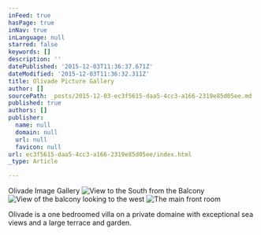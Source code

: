 ```yaml
---
inFeed: true
hasPage: true
inNav: true
inLanguage: null
starred: false
keywords: []
description: ''
datePublished: '2015-12-03T11:36:37.671Z'
dateModified: '2015-12-03T11:36:32.311Z'
title: Olivade Picture Gallery
author: []
sourcePath: _posts/2015-12-03-ec3f5615-daa5-4cc3-a166-2319e85d05ee.md
published: true
authors: []
publisher:
  name: null
  domain: null
  url: null
  favicon: null
url: ec3f5615-daa5-4cc3-a166-2319e85d05ee/index.html
_type: Article

---
```

Olivade Image Gallery
![View to the South from the Balcony](https://the-grid-user-content.s3-us-west-2.amazonaws.com/bed13fee-2208-4689-bdd8-eaebb93b51da.jpg)
![View of the balcony looking to the west](https://the-grid-user-content.s3-us-west-2.amazonaws.com/c525320f-9b6a-4ef1-a3e6-351308aac7fc.jpg)
![The main front room](https://the-grid-user-content.s3-us-west-2.amazonaws.com/1a68af91-6b29-47b0-b522-9b48e1e9d8ea.jpg)

Olivade is a one bedroomed villa on a private domaine with exceptional sea views and a large terrace and garden.